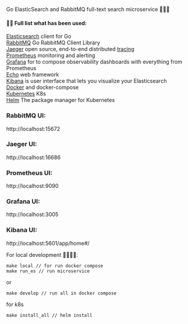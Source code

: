 Go ElasticSearch and RabbitMQ full-text search microservice 👋✨💫

#### 👨‍💻 Full list what has been used:
[Elasticsearch](https://github.com/elastic/go-elasticsearch) client for Go <br/>
[RabbitMQ](https://github.com/rabbitmq/amqp091-go) Go RabbitMQ Client Library <br/>
[Jaeger](https://www.jaegertracing.io/) open source, end-to-end distributed [tracing](https://opentracing.io/) <br/>
[Prometheus](https://prometheus.io/) monitoring and alerting <br/>
[Grafana](https://grafana.com/) for to compose observability dashboards with everything from Prometheus <br/>
[Echo](https://github.com/labstack/echo) web framework <br/>
[Kibana](https://github.com/labstack/echo) is user interface that lets you visualize your Elasticsearch <br/>
[Docker](https://www.docker.com/) and docker-compose <br/>
[Kubernetes](https://kubernetes.io/) K8s <br/>
[Helm](https://helm.sh/) The package manager for Kubernetes <br/>


### RabbitMQ UI:

http://localhost:15672

### Jaeger UI:

http://localhost:16686

### Prometheus UI:

http://localhost:9090

### Grafana UI:

http://localhost:3005

### Kibana UI:

http://localhost:5601/app/home#/


For local development 🙌👨‍💻🚀:

```
make local // for run docker compose
make run_es // run microservice
```
or
```
make develop // run all in docker compose
```

for k8s
```
make install_all // helm install
```